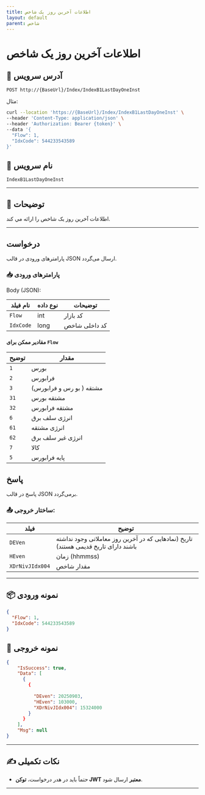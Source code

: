 ```yaml
---
title: اطلاعات آخرین روز یک شاخص
layout: default
parent: شاخص
---
```


# اطلاعات آخرين روز يک شاخص

## 📌 آدرس سرویس

```
POST http://{BaseUrl}/Index/IndexB1LastDayOneInst
```

مثال:

```bash
curl --location 'https://{BaseUrl}/Index/IndexB1LastDayOneInst' \
--header 'Content-Type: application/json' \
--header 'Authorization: Bearer {token}' \
--data '{
  "Flow": 1,
  "IdxCode": 544233543589
}'
```

## 🧾 نام سرویس

`IndexB1LastDayOneInst`

---

## 🎯 توضیحات

 اطلاعات آخرين روز یک شاخص را ارائه مي کند. 

---

## درخواست

پارامترهای ورودی در قالب JSON ارسال می‌گردد.

### 📥 پارامترهای ورودی

Body (JSON):

| نام فیلد  | نوع داده  | توضیحات |
|------------|-------|-------|
| `Flow`    | int | کد بازار |
| `IdxCode` | long | کد داخلی شاخص |

#### مقادیر ممکن برای `Flow`

| توضیح | مقدار |
|-------|-------|
| `1`  | بورس |
| `2`  | فرابورس |
| `3` |  مشتقه ( بو رس و فرابورس) |
| `31` |  مشتقه بورس |
| `32` |  مشتقه فرابورس |
| `6` |  انرژی سلف برق |
| `61` |  انرژی مشتقه |
| `62` |  انرژی غیر سلف برق |
| `7` | کالا |
| `5` | پایه فرابورس |

## پاسخ

پاسخ در قالب JSON برمی‌گردد.

### 📤 ساختار خروجی:

| فیلد | توضیح |
|------|-------|
| `DEVen`         | تاریخ (نمادهایی که در آخرین روز معاملاتی وجود نداشته باشند دارای تاریخ قدیمی هستند) |
| `HEven`        | زمان (hhmmss) |
| `XDrNivJIdx004` | مقدار شاخص |

---

## 📦 نمونه ورودی 

```json
{
  "Flow": 1,
  "IdxCode": 544233543589
}
```

## 📄 نمونه خروجی

```json
{
    "IsSuccess": true,
    "Data": [
      {
        {
          
          "DEven": 20250903,
          "HEven": 103000,
          "XDrNivJIdx004": 15324000
        }
      }
    ],
    "Msg": null
}
```

---

## ✍️ نکات تکمیلی

- حتماً باید در هدر درخواست، **توکن JWT معتبر** ارسال شود.

---